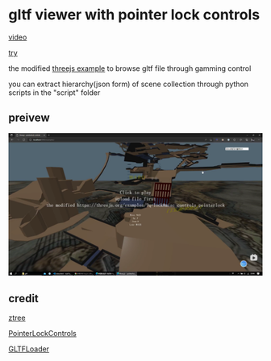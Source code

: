 # gltf viewer with pointer lock controls

[video](https://www.bilibili.com/video/BV1tr4y1p7ET/)

[try](https://lraty-li.github.io/gltf-Viewer-PointerLockControls/)

the modified [threejs example](https://threejs.org/examples/?q=lock#misc_controls_pointerlock) to browse gltf file through gamming control

you can extract hierarchy(json form) of scene collection through python scripts in the "script" folder

## preivew

![preivew](./DOC/preivew-GLTF-viewer-pointLock.png)



## credit

[ztree](https://github.com/zTree/zTree_v3)

[PointerLockControls](https://github.com/mrdoob/three.js/blob/dev/examples/jsm/controls/PointerLockControls.js)

[GLTFLoader](https://github.com/mrdoob/three.js/blob/dev/examples/jsm/loaders/GLTFLoader.js)

